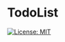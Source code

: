 # TodoList 
[![License: MIT](https://img.shields.io/badge/License-MIT-yellow.svg)](https://opensource.org/licenses/MIT)